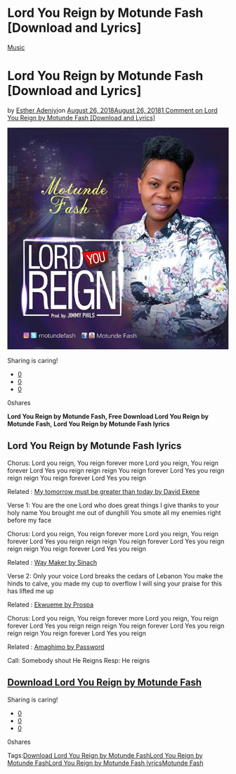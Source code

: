 # Lord You Reign by Motunde Fash [Download and Lyrics]

[Music](https://estheradeniyi.com/category/music/)
# Lord You Reign by Motunde Fash [Download and Lyrics]

by [Esther Adeniyi](https://estheradeniyi.com/author/esther-adeniyi/)on [August 26, 2018August 26, 2018](https://estheradeniyi.com/lord-you-reign-by-motunde-fash/)[1 Comment on Lord You Reign by Motunde Fash [Download and Lyrics]](https://estheradeniyi.com/lord-you-reign-by-motunde-fash/#comments)

![](images\lord-you-reign-motunde-fash-gospellyricsng.jpg)

Sharing is caring!

- [0](https://www.facebook.com/sharer/sharer.php?u=https%3A%2F%2Festheradeniyi.com%2Flord-you-reign-by-motunde-fash%2F&amp;t=Lord%20You%20Reign%20by%20Motunde%20Fash%20%5BDownload%20and%20Lyrics%5D)
- [0](https://twitter.com/intent/tweet?text=Lord%20You%20Reign%20by%20Motunde%20Fash%20%5BDownload%20and%20Lyrics%5D&amp;url=https%3A%2F%2Festheradeniyi.com%2Flord-you-reign-by-motunde-fash%2F)
- [0](#)

0shares

**Lord You Reign by Motunde Fash, Free Download&#xA0;Lord You Reign by Motunde Fash,&#xA0;Lord You Reign by Motunde Fash lyrics&#xA0;**

## **Lord You Reign by Motunde Fash lyrics&#xA0;**

Chorus:
 Lord you reign, You reign forever more
 Lord you reign, You reign forever Lord
 Yes you reign reign reign
 You reign forever Lord
 Yes you reign reign reign
 You reign forever Lord
 Yes you reign

Related : [My tomorrow must be greater than today by David Ekene](https://estheradeniyi.com/download-my-tomorrow-must-be-greater-than-today-by-david-ekene-lyrics/)

Verse 1:
 You are the one Lord who does great things
 I give thanks to your holy name
 You brought me out of dunghill
 You smote all my enemies right before my face

Chorus:
 Lord you reign, You reign forever more
 Lord you reign, You reign forever Lord
 Yes you reign reign reign
 You reign forever Lord
 Yes you reign reign reign
 You reign forever Lord
 Yes you reign

Related : [Way Maker by Sinach](https://estheradeniyi.com/way-maker-by-sinach-lyrics-mp3-download/)

Verse 2:
 Only your voice Lord breaks the cedars of Lebanon
 You make the hinds to calve, you made my cup to overflow
 I will sing your praise for this has lifted me up

Related : [Ekwueme by Prospa](https://estheradeniyi.com/download-ekwueme-by-prospa-ochimana-lyrics/)

Chorus:
 Lord you reign, You reign forever more
 Lord you reign, You reign forever Lord
 Yes you reign reign reign
 You reign forever Lord
 Yes you reign reign reign
 You reign forever Lord
 Yes you reign

Related : [Amaghimo by Password](https://estheradeniyi.com/amaghimo-by-password-lyrics/)

Call: Somebody shout He Reigns
 Resp: He reigns

## [**Download&#xA0;Lord You Reign by Motunde Fash**](https://www.motundefash.com/product/lord-you-reign-motunde-fash/)

Sharing is caring!

- [0](https://www.facebook.com/sharer/sharer.php?u=https%3A%2F%2Festheradeniyi.com%2Flord-you-reign-by-motunde-fash%2F&amp;t=Lord%20You%20Reign%20by%20Motunde%20Fash%20%5BDownload%20and%20Lyrics%5D)
- [0](https://twitter.com/intent/tweet?text=Lord%20You%20Reign%20by%20Motunde%20Fash%20%5BDownload%20and%20Lyrics%5D&amp;url=https%3A%2F%2Festheradeniyi.com%2Flord-you-reign-by-motunde-fash%2F)
- [0](#)

0shares

Tags:[Download&#xA0;Lord You Reign by Motunde Fash](https://estheradeniyi.com/tag/download-lord-you-reign-by-motunde-fash/)[Lord You Reign by Motunde Fash](https://estheradeniyi.com/tag/lord-you-reign-by-motunde-fash/)[Lord You Reign by Motunde Fash lyrics](https://estheradeniyi.com/tag/lord-you-reign-by-motunde-fash-lyrics/)[Motunde Fash](https://estheradeniyi.com/tag/motunde-fash/)